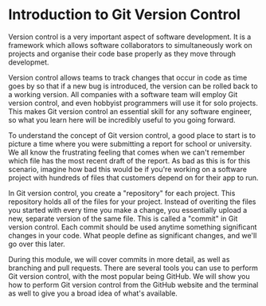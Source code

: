 # Introduction to Git Version Control

Version control is a very important aspect of software development. It is a framework which allows software collaborators to simultaneously work on projects and organise their code base properly as they move through developmet.

Version control allows teams to track changes that occur in code as time goes by so that if a new bug is introduced, the version can be rolled back to a working version. All companies with a software team will employ Git version control, and even hobbyist programmers will use it for solo projects.
This makes Git version control an essential skill for any software engineer, so what you learn here will be incredibly useful to you going forward. 

To understand the concept of Git version control, a good place to start is to picture a time where you were submitting a report for school or university. 
We all know the frustrating feeling that comes when we can't remember which file has the most recent draft of the report. As bad as this is for this scenario, imagine how bad this would be if you're working on a software project with hundreds of files that customers depend on for their app to run.

In Git version control, you create a "repository" for each project. This repository holds all of the files for your project. Instead of overiting the files you started with every time you make a change, you essentially upload a new, separate version of the same file. This is called a "commit" in Git version control.
Each commit should be used anytime something significant changes in your code. What people define as significant changes, and we'll go over this later.

During this module, we will cover commits in more detail, as well as branching and pull requests. There are several tools you can use to perform Git version control, with the most popular being GitHub.
We will show you how to perform Git version control from the GitHub website and the terminal as well to give you a broad idea of what's available.

